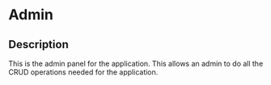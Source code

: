 # Admin

## Description

This is the admin panel for the application. This allows an admin to do all the CRUD operations needed for the application.
